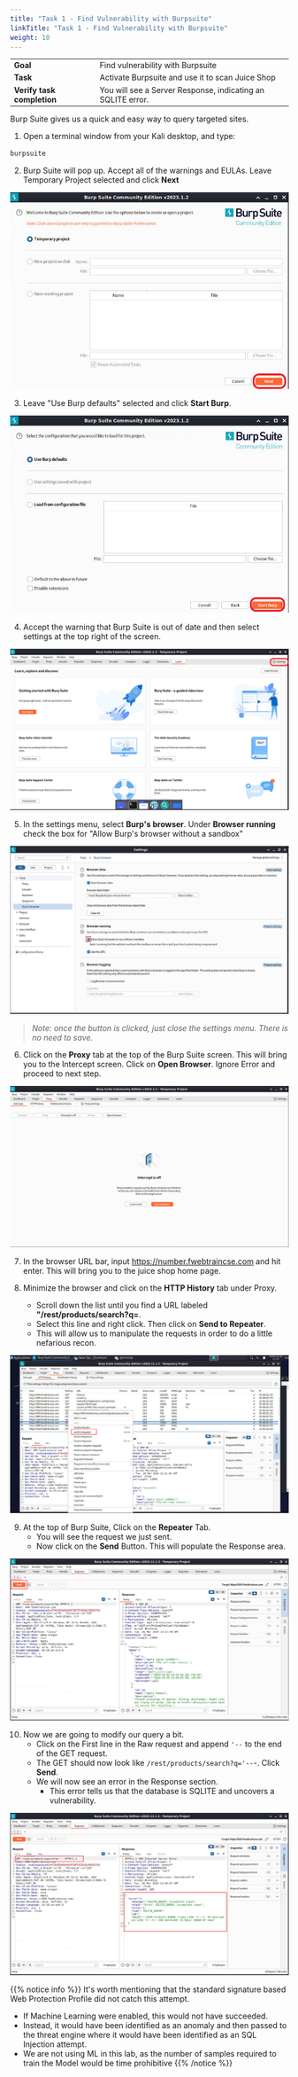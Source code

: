 ```yaml
---
title: "Task 1 - Find Vulnerability with Burpsuite"
linkTitle: "Task 1 - Find Vulnerability with Burpsuite"
weight: 10
---
```


|                            |    |  
|----------------------------| ----
| **Goal**                   | Find vulnerability with Burpsuite
| **Task**                   | Activate Burpsuite and use it to scan Juice Shop
| **Verify task completion** | You will see a Server Response, indicating an SQLITE error.


Burp Suite gives us a quick and easy way to query targeted sites.

1. Open a terminal window from your Kali desktop, and type:

```sh
burpsuite
```

2. Burp Suite will pop up. Accept all of the warnings and EULAs.  Leave Temporary Project selected and click **Next**

![Burp_Suite1](bs-temp.png)

3. Leave "Use Burp defaults" selected and click **Start Burp**.

![Burp_Suite2](bsstart.png)

4. Accept the warning that Burp Suite is out of date and then select settings at the top right of the screen.

![Burp_Suite3](bs-set.png)

5. In the settings menu, select **Burp's browser**.  Under **Browser running** check the box for "Allow Burp's browser without a sandbox"

![BS-sand](bs-sand.png)

>*Note: once the button is clicked, just close the settings menu.  There is no need to save.*

6. Click on the **Proxy** tab at the top of the Burp Suite screen.  This will bring you to the Intercept screen.  Click on **Open Browser**.  Ignore Error and proceed to next step.

![Burp_Suite5](bs-proxy.png)

7. In the browser URL bar, input https://number.fwebtraincse.com and hit enter.  This will bring you to the juice shop home page.

8. Minimize the browser and click on the **HTTP History** tab under Proxy.  
   - Scroll down the list until you find a URL labeled **"/rest/products/search?q=**.  
   - Select this line and right click.  Then click on **Send to Repeater**.  
   - This will allow us to manipulate the requests in order to do a little nefarious recon.

![BS-URL](bs-url.png)

9. At the top of Burp Suite, Click on the **Repeater** Tab.
   - You will see the request we just sent.  
   - Now click on the **Send** Button.  This will populate the Response area.

![Burp_Suite8](bs-repeater1.png)

10. Now we are going to modify our query a bit.  
    - Click on the First line in the Raw request and append ```'--``` to the end of the GET request.  
    - The GET should now look like ```/rest/products/search?q='--```-.  Click **Send**.  
    - We will now see an error in the Response section.  
      - This error tells us that the database is SQLITE and uncovers a vulnerability.

![Burp_Suite9](bs-repeater2.png)

{{% notice info %}}
It's worth mentioning that the standard signature based Web Protection Profile did not catch this attempt. 
- If Machine Learning were enabled, this would not have succeeded.  
- Instead, it would have been identified as an anomaly and then passed to the threat engine where it would have been identified as an SQL Injection attempt.  
- We are not using ML in this lab, as the number of samples required to train the Model would be time prohibitive
{{% /notice %}}
